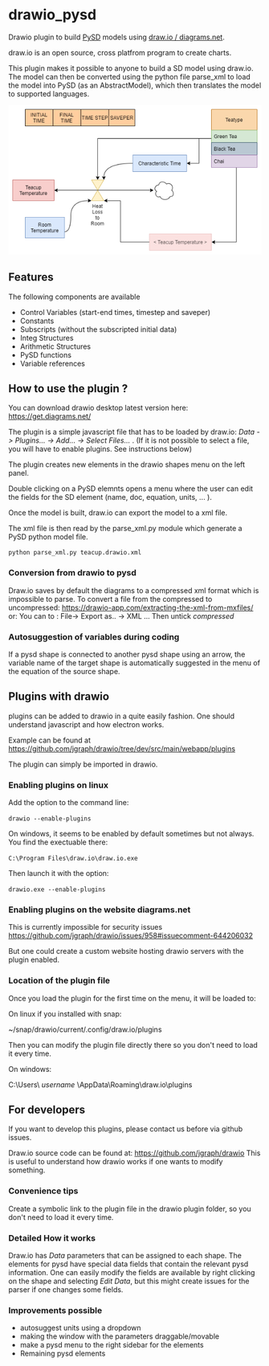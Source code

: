 # drawio_pysd

Drawio plugin to build [PySD](https://pysd.readthedocs.io) models using [draw.io / diagrams.net](https://www.diagrams.net/).

draw.io is an open source, cross platfrom program to create charts.

This plugin makes it possible to anyone to build a SD model
using draw.io. The model can then be converted using the
python file parse_xml to load the model into PySD (as an AbstractModel), which
then translates the model to supported languages.



![Teacup model example](examples/teacup.png)



## Features

The following components are available

* Control Variables (start-end times, timestep and saveper)
* Constants
* Subscripts (without the subscripted initial data)
* Integ Structures
* Arithmetic Structures
* PySD functions
* Variable references

## How to use the plugin ?

You can download drawio desktop latest version here: https://get.diagrams.net/


The plugin is a simple javascript file that has to be loaded by draw.io: *Data -> Plugins... -> Add... -> Select Files...* . (If it is not possible to select a file, you will have to enable plugins. See instructions below)

The plugin creates new elements in the drawio shapes menu on the left panel.

Double clicking on a PySD elemnts opens a menu where the user can edit
the fields for the SD element (name, doc, equation, units, ... ).


Once the model is built, draw.io can export the model to a xml file.

The xml file is then read by the parse_xml.py module
which generate a PySD python model file.

```
python parse_xml.py teacup.drawio.xml
```



### Conversion from drawio to pysd


Draw.io saves by default the diagrams to a compressed xml format
which is impossible to parse.
To convert a file from the compressed to uncompressed: https://drawio-app.com/extracting-the-xml-from-mxfiles/
or:
You can to : File-> Export as.. -> XML ...
Then untick *compressed*

### Autosuggestion of variables during coding

If a pysd shape is connected to another pysd shape using an arrow,
the variable name of the target shape is automatically suggested
in the menu of the equation of the source shape.

## Plugins with drawio

plugins can be added to drawio in a quite easily fashion.
One should understand javascript and how electron works.

Example can be found at https://github.com/jgraph/drawio/tree/dev/src/main/webapp/plugins

The plugin can simply be imported in drawio.

### Enabling plugins on linux

Add the option to the command line:

`drawio --enable-plugins`

On windows, it seems to be enabled by default sometimes but not always.
You find the exectuable there:

`C:\Program Files\draw.io\draw.io.exe`

Then launch it with the option:

`drawio.exe --enable-plugins`

### Enabling plugins on the website diagrams.net

This is currently impossible for security issues
https://github.com/jgraph/drawio/issues/958#issuecomment-644206032

But one could create a custom website hosting drawio servers with
the plugin enabled.

### Location of the plugin file

Once you load the plugin for the first time on the menu, it will be loaded to:

On linux if you installed with snap:

~/snap/drawio/current/.config/draw.io/plugins

Then you can modify the plugin file directly there so you don't need to load it every time.

On windows:

C:\Users\ *username* \AppData\Roaming\draw.io\plugins

## For developers

If you want to develop this plugins, please contact us before via github issues.

Draw.io source code can be found at: https://github.com/jgraph/drawio
This is useful to understand how drawio works if one wants to modify something.

### Convenience tips

Create a symbolic link to the plugin file in the drawio plugin folder, so you don't need to load it every time.

### Detailed How it works

Draw.io has *Data* parameters that can be assigned to each shape.
The elements for pysd have special data fields that contain the relevant
pysd information.
One can easily modify the fields are available by right clicking on the shape and
selecting *Edit Data*, but this might create issues for the parser if one changes some fields.

### Improvements possible

* autosuggest units using a dropdown
* making the window with the parameters draggable/movable
* make a pysd menu to the right sidebar for the elements
* Remaining pysd elements
